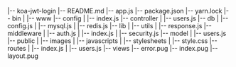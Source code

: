 |-- koa-jwt-login
    |-- README.md
    |-- app.js
    |-- package.json
    |-- yarn.lock
    |-- bin
    |   |-- www
    |-- config
    |   |-- index.js
    |-- controller
    |   |-- users.js
    |-- db
    |   |-- config.js
    |   |-- mysql.js
    |   |-- redis.js
    |-- lib
    |   |-- utils
    |       |-- response.js
    |-- middleware
    |   |-- auth.js
    |   |-- index.js
    |   |-- security.js
    |-- model
    |   |-- users.js
    |-- public
    |   |-- images
    |   |-- javascripts
    |   |-- stylesheets
    |       |-- style.css
    |-- routes
    |   |-- index.js
    |   |-- users.js
    |-- views
        |-- error.pug
        |-- index.pug
        |-- layout.pug
